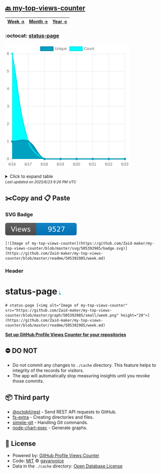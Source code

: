 ## [🔙 my-top-views-counter](https://github.com/Zaid-maker/my-top-views-counter)
| [**Week →**](https://github.com/Zaid-maker/my-top-views-counter/blob/master/readme/505392985/week.md) | [**Month →**](https://github.com/Zaid-maker/my-top-views-counter/blob/master/readme/505392985/month.md) | [**Year →**](https://github.com/Zaid-maker/my-top-views-counter/blob/master/readme/505392985/year.md) |
| ---- | ---- | ----- |
### :octocat: [status-page](https://github.com/Zaid-maker/status-page)
![Image of my-top-views-counter](https://github.com/Zaid-maker/my-top-views-counter/blob/master/graph/505392985/large/week.png)

<details>
	<summary>Click to expand table</summary>
	<h2>:calendar: Week Page Views Table</h2>
<table>
	<tr>
		<th>
			Last Updated
		</th>
		<th>
			Unique
		</th>
		<th>
			Count
		</th>
	</tr>
	<tr>
		<td>
			<code>2025/6/23</code>
		</td>
		<td>
			<code>0</code>
		</td>
		<td>
			<code>0</code>
		</td>
	</tr>
	<tr>
		<td>
			<code>2025/6/22</code>
		</td>
		<td>
			<code>0</code>
		</td>
		<td>
			<code>0</code>
		</td>
	</tr>
	<tr>
		<td>
			<code>2025/6/21</code>
		</td>
		<td>
			<code>0</code>
		</td>
		<td>
			<code>0</code>
		</td>
	</tr>
	<tr>
		<td>
			<code>2025/6/20</code>
		</td>
		<td>
			<code>0</code>
		</td>
		<td>
			<code>0</code>
		</td>
	</tr>
	<tr>
		<td>
			<code>2025/6/19</code>
		</td>
		<td>
			<code>0</code>
		</td>
		<td>
			<code>0</code>
		</td>
	</tr>
	<tr>
		<td>
			<code>2025/6/18</code>
		</td>
		<td>
			<code>0</code>
		</td>
		<td>
			<code>0</code>
		</td>
	</tr>
	<tr>
		<td>
			<code>2025/6/17</code>
		</td>
		<td>
			<code>1</code>
		</td>
		<td>
			<code>1</code>
		</td>
	</tr>
	<tr>
		<td>
			<code>2025/6/16</code>
		</td>
		<td>
			<code>1</code>
		</td>
		<td>
			<code>6</code>
		</td>
	</tr>
</table>

</details>
<small><i>Last updated on 2025/6/23 6:26 PM UTC</i></small>

## ✂️Copy and 📋 Paste
### SVG Badge
[![Image of my-top-views-counter](https://github.com/Zaid-maker/my-top-views-counter/blob/master/svg/505392985/badge.svg)](https://github.com/Zaid-maker/my-top-views-counter/blob/master/readme/505392985/week.md)
```readme
[![Image of my-top-views-counter](https://github.com/Zaid-maker/my-top-views-counter/blob/master/svg/505392985/badge.svg)](https://github.com/Zaid-maker/my-top-views-counter/blob/master/readme/505392985/week.md)
```
### Header
# status-page [<img alt="Image of my-top-views-counter" src="https://github.com/Zaid-maker/my-top-views-counter/blob/master/graph/505392985/small/week.png" height="20">](https://github.com/Zaid-maker/my-top-views-counter/blob/master/readme/505392985/week.md)
```readme
# status-page [<img alt="Image of my-top-views-counter" src="https://github.com/Zaid-maker/my-top-views-counter/blob/master/graph/505392985/small/week.png" height="20">](https://github.com/Zaid-maker/my-top-views-counter/blob/master/readme/505392985/week.md)
```
[**Set up GitHub Profile Views Counter for your repositories**](https://github.com/gayanvoice/github-profile-views-counter)
## ⛔ DO NOT
- Do not commit any changes to `./cache` directory. This feature helps to integrity of the records for visitors.
- The app will automatically stop measuring insights until you revoke those commits.
## 📦 Third party

- [@octokit/rest](https://www.npmjs.com/package/@octokit/rest) - Send REST API requests to GitHub.
- [fs-extra](https://www.npmjs.com/package/fs-extra) - Creating directories and files.
- [simple-git](https://www.npmjs.com/package/simple-git) - Handling Git commands.
- [node-chart-exec](https://www.npmjs.com/package/node-chart-exec) - Generate graphs.
## 📄 License
- Powered by: [GitHub Profile Views Counter](https://github.com/gayanvoice/github-profile-views-counter)
- Code: [MIT](./LICENSE) © [gayanvoice](https://github.com/gayanvoice/github-profile-views-counter)
- Data in the `./cache` directory: [Open Database License](https://opendatacommons.org/licenses/odbl/1-0/)